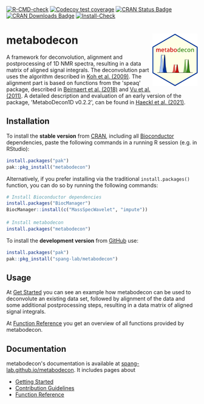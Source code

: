 <!-- badges: start -->
[![R-CMD-check](https://github.com/spang-lab/metabodecon/actions/workflows/R-CMD-check.yaml/badge.svg)](https://github.com/spang-lab/metabodecon/actions/workflows/R-CMD-check.yaml)
[![Codecov test coverage](https://codecov.io/gh/spang-lab/metabodecon/branch/main/graph/badge.svg)](https://app.codecov.io/gh/spang-lab/metabodecon?branch=main)
[![CRAN Status Badge](https://www.r-pkg.org/badges/version/metabodecon)](https://cran.r-project.org/package=metabodecon)
[![CRAN Downloads Badge](https://cranlogs.r-pkg.org/badges/grand-total/metabodecon)](https://cranlogs.r-pkg.org/badges/grand-total/metabodecon)
[![Install-Check](https://github.com/spang-lab/metabodecon/actions/workflows/test-install.yaml/badge.svg)](https://github.com/spang-lab/metabodecon/actions/workflows/test-install.yaml)
<!-- badges: end -->

# metabodecon <img src="man/figures/logo.svg" alt="man/figures/logo.svg" align="right" height="138" />

A framework for deconvolution, alignment and postprocessing of 1D NMR spectra, resulting in a data matrix of aligned signal integrals. The deconvolution part uses the algorithm described in [Koh et al. (2009)](https://doi.org/10.1016/j.jmr.2009.09.003). The alignment part is based on functions from the 'speaq' package, described in [Beirnaert et al. (2018)](https://doi.org/10.1371/journal.pcbi.1006018) and [Vu et al. (2011)](https://doi.org/doi:10.1186/1471-2105-12-405). A detailed description and evaluation of an early version of the package, 'MetaboDecon1D v0.2.2', can be found in [Haeckl et al. (2021)](https://doi.org/doi:10.3390/metabo11070452).

## Installation

To install the **stable version** from [CRAN](https://cran.r-project.org/), including all [Bioconductor](https://www.bioconductor.org/) dependencies, paste the following commands in a running R session (e.g. in RStudio):

```R
install.packages("pak")
pak::pkg_install("metabodecon")
```

Alternatively, if you prefer installing via the traditional `install.packages()` function, you can do so by running the following commands:

```R
# Install Bioconductor dependencies
install.packages("BiocManager")
BiocManager::install(c("MassSpecWavelet", "impute"))

# Install metabodecon
install.packages("metabodecon")
```

To install the **development version** from [GitHub](https://github.com/spang-lab/metabodecon/) use:

```R
install.packages("pak")
pak::pkg_install("spang-lab/metabodecon")
```

## Usage

At [Get Started](https://spang-lab.github.io/metabodecon/articles/metabodecon.html) you can see an example how metabodecon can be used to deconvolute an existing data set, followed by alignment of the data and some additional postprocessing steps, resulting in a data matrix of aligned signal integrals.

At [Function Reference](https://spang-lab.github.io/metabodecon/reference/index.html) you get an overview of all functions provided by metabodecon.

## Documentation

metabodecon's documentation is available at [spang-lab.github.io/metabodecon](https://spang-lab.github.io/metabodecon/). It includes pages about

- [Getting Started](https://spang-lab.github.io/metabodecon/articles/metabodecon.html)
- [Contribution Guidelines](https://spang-lab.github.io/metabodecon/articles/Contributing.html)
- [Function Reference](https://spang-lab.github.io/metabodecon/reference/index.html)
